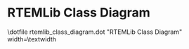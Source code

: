 
# RTEMLib Class Diagram

\dotfile rtemlib_class_diagram.dot "RTEMLib Class Diagram" width=\\textwidth